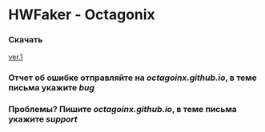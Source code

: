 # HWFaker - Octagonix

### Скачать

[ver.1](http://octagonix.github.io/dwn/HWFaker1.Installer.exe)

### Отчет об ошибке отправляйте на _octagoinx.github.io_, в теме письма укажите _bug_
### Проблемы? Пишите  _octagoinx.github.io_, в теме письма укажите _support_




